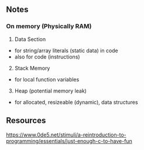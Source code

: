 ## Notes
### On memory (Physically RAM)
1. Data Section
  - for string/array literals (static data) in code
  - also for code (instructions)
2. Stack Memory
  - for local function variables
3. Heap (potential memory leak)
  - for allocated, resizeable (dynamic), data structures


## Resources
https://www.0de5.net/stimuli/a-reintroduction-to-programming/essentials/just-enough-c-to-have-fun